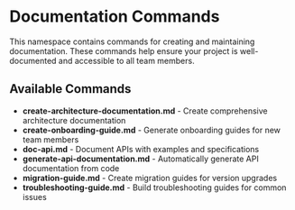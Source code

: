 # Documentation Commands

This namespace contains commands for creating and maintaining documentation. These commands help ensure your project is well-documented and accessible to all team members.

## Available Commands

- **create-architecture-documentation.md** - Create comprehensive architecture documentation
- **create-onboarding-guide.md** - Generate onboarding guides for new team members
- **doc-api.md** - Document APIs with examples and specifications
- **generate-api-documentation.md** - Automatically generate API documentation from code
- **migration-guide.md** - Create migration guides for version upgrades
- **troubleshooting-guide.md** - Build troubleshooting guides for common issues